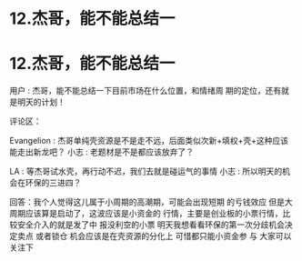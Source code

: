 # 12.杰哥，能不能总结一

# 12.杰哥，能不能总结一

用户 : 杰哥，能不能总结一下目前市场在什么位置，和情绪周 期的定位，还有就是明天的计划！

评论区：

Evangelion : 杰哥单纯壳资源是不是走不远，后面类似次新+填权+壳+这种应该能走出新龙吧？ 小志 : 老题材是不是都应该放弃了？

LA : 等杰哥试水壳，再行动不迟，我们去就是碰运气的事情 小志 : 所以明天的机会在环保的三进四？

回答：我个人觉得这儿属于小周期的高潮期，可能会出现短期 的亏钱效应 但是大周期应该算是启动了，这波应该是小资金的 行情，主要是创业板的小票行情，比较安全介入的就是发了中 报没利空的小票 明天我想看看环保的第一次分歧机会决定卖点 或者锁仓 机会应该是在壳资源的分化上 可惜都只能小资金参 与 大家可以关注下